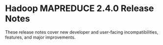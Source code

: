# Hadoop MAPREDUCE 2.4.0 Release Notes

These release notes cover new developer and user-facing incompatibilities, features, and major improvements.



